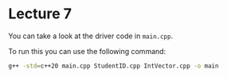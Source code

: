 # Lecture 7

You can take a look at the driver code in `main.cpp`. 

To run this you can use the following command:
```sh
g++ -std=c++20 main.cpp StudentID.cpp IntVector.cpp -o main
```